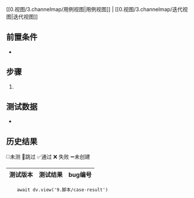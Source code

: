 [[0.视图/3.channelmap/用例视图|用例视图]] | [[0.视图/3.channelmap/迭代视图|迭代视图]]

## 前置条件

- 

## 步骤

1. 

## 测试数据

- 

## 历史结果
 ◻️未测    🚫跳过     ✅通过    ❌ 失败    ➖未创建
 
| 测试版本 | 测试结果 | bug编号 |
| --- | --- | --- |


```dataviewjs
    await dv.view('9.脚本/case-result')
```
